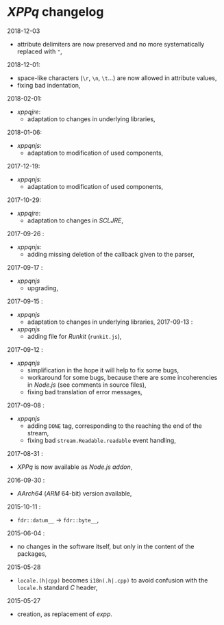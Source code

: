 # *XPPq* changelog

2018-12-03
- attribute delimiters are now preserved and no more systematically replaced with `"`,

2018-12-01:
- space-like characters (`\r`, `\n`, `\t`...) are now allowed in attribute values,
- fixing bad indentation,

2018-02-01:
- *xppqjre*:
  - adaptation to changes in underlying libraries,

2018-01-06:
- *xppqnjs*:
  - adaptation to modification of used components,

2017-12-19:
- *xppqnjs*:
  - adaptation to modification of used components,

2017-10-29:
- *xppqjre*:
  - adaptation to changes in *SCLJRE*,

2017-09-26 :
- *xppqnjs*:
  - adding missing deletion of the callback given to the parser,

2017-09-17 :
- *xppqnjs*
  - upgrading,

2017-09-15 :
- *xppqnjs*
    - adaptation to changes in underlying libraries,
2017-09-13 :
- *xppqnjs*
    - adding file for *Runkit* (`runkit.js`),

2017-09-12 :
- *xppqnjs*
  - simplification in the hope it will help to fix some bugs,
  - workaround for some bugs, because there are some incoherencies in *Node.js* (see comments in source files),
  - fixing bad translation of error messages,

2017-09-08 :
- *xppqnjs*
  - adding `DONE` tag, corresponding to the reaching the end of the stream,
  - fixing bad `stream.Readable.readable` event handling,

2017-08-31 :
- *XPPq* is now available as *Node.js* *addon*,

2016-09-30 :
- *AArch64* (*ARM* 64-bit) version available,

2015-10-11 :
- `fdr::datum__` -> `fdr::byte__`,

2015-06-04 :
- no changes in the software itself, but only in the content of the packages,

2015-05-28
- `locale.(h|cpp)` becomes `i18n(.h|.cpp)` to avoid confusion with the `locale.h` standard *C* header,

2015-05-27
- creation, as replacement of *expp*.
